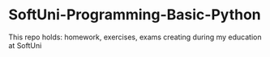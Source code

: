 # SoftUni-Programming-Basic-Python
This repo holds: homework, exercises, exams creating during my education at SoftUni
